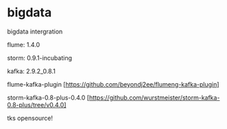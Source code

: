 bigdata
=======

bigdata intergration

flume: 1.4.0

storm: 0.9.1-incubating

kafka: 2.9.2_0.8.1

flume-kafka-plugin          [https://github.com/beyondj2ee/flumeng-kafka-plugin]

storm-kafka-0.8-plus-0.4.0  [https://github.com/wurstmeister/storm-kafka-0.8-plus/tree/v0.4.0]

tks opensource!


